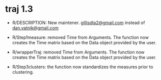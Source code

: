 # traj 1.3

* R/DESCRIPTION: New maintener. gillisdla2@gmail.com instead of dan.vatnik@gmail.com

* R/Step1measure: removed Time from Arguments. The function now creates the Time matrix based on the Data object provided by the user.

* R/wrapperTraj: removed Time from Arguments. The function now creates the Time matrix based on the Data object provided by the user.

* R/Step3clusters: the function now standardizes the measures prior to clustering.
